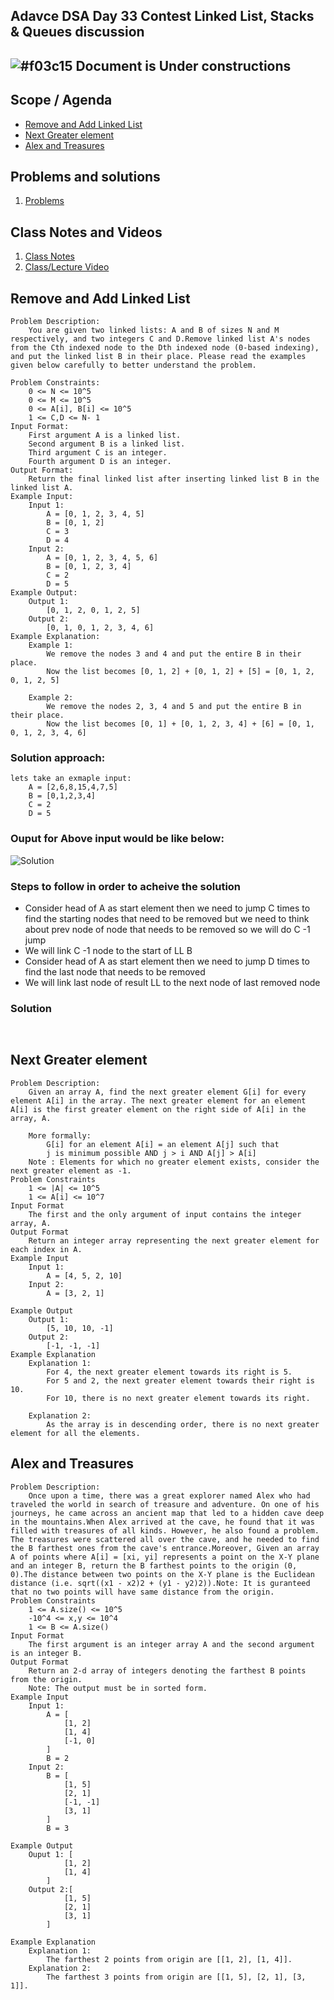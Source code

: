 
## Adavce DSA Day 33 Contest Linked List, Stacks & Queues discussion

## ![#f03c15](https://placehold.co/15x15/f03c15/f03c15.png) Document is Under constructions

## Scope / Agenda
- [Remove and Add Linked List](#remove-and-add-linked-list)
- [Next Greater element](#next-greater-element)
- [Alex and Treasures](#alex-and-treasures)


## Problems and solutions

1. [Problems]()

## Class Notes and Videos

1. [Class Notes](../../../class_Notes/Advance%20DSA%20Notes/33.%20Contest%20Linked%20List,%20Stacks%20&%20Queues%20discussion.pdf)
2. [Class/Lecture Video](https://youtu.be/kf0Zcq7k2Yo)

## Remove and Add Linked List
    Problem Description:
        You are given two linked lists: A and B of sizes N and M respectively, and two integers C and D.Remove linked list A's nodes from the Cth indexed node to the Dth indexed node (0-based indexing), and put the linked list B in their place. Please read the examples given below carefully to better understand the problem.
    
    Problem Constraints:
        0 <= N <= 10^5
        0 <= M <= 10^5
        0 <= A[i], B[i] <= 10^5 
        1 <= C,D <= N- 1
    Input Format:
        First argument A is a linked list.
        Second argument B is a linked list. 
        Third argument C is an integer. 
        Fourth argument D is an integer.
    Output Format:
        Return the final linked list after inserting linked list B in the linked list A.
    Example Input:
        Input 1:
            A = [0, 1, 2, 3, 4, 5]
            B = [0, 1, 2] 
            C = 3 
            D = 4
        Input 2:
            A = [0, 1, 2, 3, 4, 5, 6]
            B = [0, 1, 2, 3, 4] 
            C = 2 
            D = 5
    Example Output:
        Output 1:
            [0, 1, 2, 0, 1, 2, 5]
        Output 2:
            [0, 1, 0, 1, 2, 3, 4, 6]
    Example Explanation:
        Example 1:
            We remove the nodes 3 and 4 and put the entire B in their place.
            Now the list becomes [0, 1, 2] + [0, 1, 2] + [5] = [0, 1, 2, 0, 1, 2, 5]

        Example 2:
            We remove the nodes 2, 3, 4 and 5 and put the entire B in their place.
            Now the list becomes [0, 1] + [0, 1, 2, 3, 4] + [6] = [0, 1, 0, 1, 2, 3, 4, 6]

### Solution approach:
    lets take an exmaple input:
        A = [2,6,8,15,4,7,5]
        B = [0,1,2,3,4]
        C = 2
        D = 5
### Ouput for Above input would be like below:
![Solution](https://github.com/rajpiyush220/GrowTogetherWithDSA/blob/83b9a9937c5e7b1fdc2c4aa99542dd7984b6b0ca/Notes/images/Contest_remove_add_LL.png?raw=true)

### Steps to follow in order to acheive the solution
- Consider head of A as start element then we need to jump C times to find the starting nodes that need to be removed but we need to think about prev node of node that needs to be removed so we will do C -1 jump
- We will link C -1 node to the start of LL B
- Consider head of A as start element then we need to jump D times to find the last node that needs to be removed
- We will link last node of result LL to the next node of last removed node

### Solution
```java
    


```



## Next Greater element
    Problem Description:
        Given an array A, find the next greater element G[i] for every element A[i] in the array. The next greater element for an element A[i] is the first greater element on the right side of A[i] in the array, A.

        More formally:
            G[i] for an element A[i] = an element A[j] such that
            j is minimum possible AND j > i AND A[j] > A[i]
        Note : Elements for which no greater element exists, consider the next greater element as -1.
    Problem Constraints
        1 <= |A| <= 10^5
        1 <= A[i] <= 10^7
    Input Format
        The first and the only argument of input contains the integer array, A.
    Output Format
        Return an integer array representing the next greater element for each index in A.
    Example Input
        Input 1:
            A = [4, 5, 2, 10]
        Input 2:
            A = [3, 2, 1]

    Example Output
        Output 1:
            [5, 10, 10, -1]
        Output 2:
            [-1, -1, -1]
    Example Explanation
        Explanation 1:
            For 4, the next greater element towards its right is 5.
            For 5 and 2, the next greater element towards their right is 10.
            For 10, there is no next greater element towards its right.

        Explanation 2:
            As the array is in descending order, there is no next greater element for all the elements.

## Alex and Treasures
    Problem Description:
        Once upon a time, there was a great explorer named Alex who had traveled the world in search of treasure and adventure. On one of his journeys, he came across an ancient map that led to a hidden cave deep in the mountains.When Alex arrived at the cave, he found that it was filled with treasures of all kinds. However, he also found a problem. The treasures were scattered all over the cave, and he needed to find the B farthest ones from the cave's entrance.Moreover, Given an array A of points where A[i] = [xi, yi] represents a point on the X-Y plane and an integer B, return the B farthest points to the origin (0, 0).The distance between two points on the X-Y plane is the Euclidean distance (i.e. sqrt((x1 - x2)2 + (y1 - y2)2)).Note: It is guranteed that no two points will have same distance from the origin.
    Problem Constraints
        1 <= A.size() <= 10^5
        -10^4 <= x,y <= 10^4
        1 <= B <= A.size()
    Input Format
        The first argument is an integer array A and the second argument is an integer B.
    Output Format
        Return an 2-d array of integers denoting the farthest B points from the origin.
        Note: The output must be in sorted form.
    Example Input
        Input 1:
            A = [
                [1, 2]
                [1, 4]
                [-1, 0]
            ]
            B = 2
        Input 2:
            B = [
                [1, 5]
                [2, 1]
                [-1, -1]
                [3, 1]
            ]
            B = 3

    Example Output
        Ouput 1: [
                [1, 2]  
                [1, 4]
            ]
        Output 2:[
                [1, 5]
                [2, 1]
                [3, 1]
            ]

    Example Explanation
        Explanation 1:
            The farthest 2 points from origin are [[1, 2], [1, 4]].
        Explanation 2:
            The farthest 3 points from origin are [[1, 5], [2, 1], [3, 1]].

